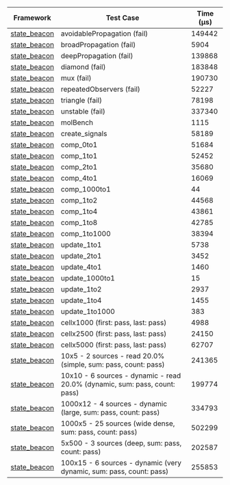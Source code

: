 | Framework | Test Case | Time (μs) |
| --- | --- | --- |
| [state_beacon](https://github.com/jinyus/dart_beacon) | avoidablePropagation (fail) | 149442 |
| [state_beacon](https://github.com/jinyus/dart_beacon) | broadPropagation (fail) | 5904 |
| [state_beacon](https://github.com/jinyus/dart_beacon) | deepPropagation (fail) | 139868 |
| [state_beacon](https://github.com/jinyus/dart_beacon) | diamond (fail) | 183848 |
| [state_beacon](https://github.com/jinyus/dart_beacon) | mux (fail) | 190730 |
| [state_beacon](https://github.com/jinyus/dart_beacon) | repeatedObservers (fail) | 52227 |
| [state_beacon](https://github.com/jinyus/dart_beacon) | triangle (fail) | 78198 |
| [state_beacon](https://github.com/jinyus/dart_beacon) | unstable (fail) | 337340 |
| [state_beacon](https://github.com/jinyus/dart_beacon) | molBench | 1115 |
| [state_beacon](https://github.com/jinyus/dart_beacon) | create_signals | 58189 |
| [state_beacon](https://github.com/jinyus/dart_beacon) | comp_0to1 | 51684 |
| [state_beacon](https://github.com/jinyus/dart_beacon) | comp_1to1 | 52452 |
| [state_beacon](https://github.com/jinyus/dart_beacon) | comp_2to1 | 35680 |
| [state_beacon](https://github.com/jinyus/dart_beacon) | comp_4to1 | 16069 |
| [state_beacon](https://github.com/jinyus/dart_beacon) | comp_1000to1 | 44 |
| [state_beacon](https://github.com/jinyus/dart_beacon) | comp_1to2 | 44568 |
| [state_beacon](https://github.com/jinyus/dart_beacon) | comp_1to4 | 43861 |
| [state_beacon](https://github.com/jinyus/dart_beacon) | comp_1to8 | 42785 |
| [state_beacon](https://github.com/jinyus/dart_beacon) | comp_1to1000 | 38394 |
| [state_beacon](https://github.com/jinyus/dart_beacon) | update_1to1 | 5738 |
| [state_beacon](https://github.com/jinyus/dart_beacon) | update_2to1 | 3452 |
| [state_beacon](https://github.com/jinyus/dart_beacon) | update_4to1 | 1460 |
| [state_beacon](https://github.com/jinyus/dart_beacon) | update_1000to1 | 15 |
| [state_beacon](https://github.com/jinyus/dart_beacon) | update_1to2 | 2937 |
| [state_beacon](https://github.com/jinyus/dart_beacon) | update_1to4 | 1455 |
| [state_beacon](https://github.com/jinyus/dart_beacon) | update_1to1000 | 383 |
| [state_beacon](https://github.com/jinyus/dart_beacon) | cellx1000 (first: pass, last: pass) | 4988 |
| [state_beacon](https://github.com/jinyus/dart_beacon) | cellx2500 (first: pass, last: pass) | 24150 |
| [state_beacon](https://github.com/jinyus/dart_beacon) | cellx5000 (first: pass, last: pass) | 62707 |
| [state_beacon](https://github.com/jinyus/dart_beacon) | 10x5 - 2 sources - read 20.0% (simple, sum: pass, count: pass) | 241365 |
| [state_beacon](https://github.com/jinyus/dart_beacon) | 10x10 - 6 sources - dynamic - read 20.0% (dynamic, sum: pass, count: pass) | 199774 |
| [state_beacon](https://github.com/jinyus/dart_beacon) | 1000x12 - 4 sources - dynamic (large, sum: pass, count: pass) | 334793 |
| [state_beacon](https://github.com/jinyus/dart_beacon) | 1000x5 - 25 sources (wide dense, sum: pass, count: pass) | 502299 |
| [state_beacon](https://github.com/jinyus/dart_beacon) | 5x500 - 3 sources (deep, sum: pass, count: pass) | 202587 |
| [state_beacon](https://github.com/jinyus/dart_beacon) | 100x15 - 6 sources - dynamic (very dynamic, sum: pass, count: pass) | 255853 |
